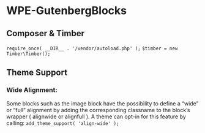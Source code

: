# WPE-GutenbergBlocks

## Composer & Timber
```require_once( __DIR__ . '/vendor/autoload.php' );```
```$timber = new Timber\Timber();```

## Theme Support
### Wide Alignment:
Some blocks such as the image block have the possibility to define a “wide” or “full” alignment by adding the corresponding classname to the block’s wrapper ( alignwide or alignfull ).
A theme can opt-in for this feature by calling:
```add_theme_support( 'align-wide' );```